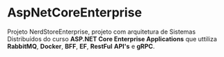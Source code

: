 # AspNetCoreEnterprise
Projeto NerdStoreEnterprise, projeto com arquitetura de Sistemas Distribuídos do curso **ASP.NET Core Enterprise Applications** que uttiliza **RabbitMQ**, **Docker**, **BFF**, **EF**, **RestFul** **API's** e **gRPC**.  


